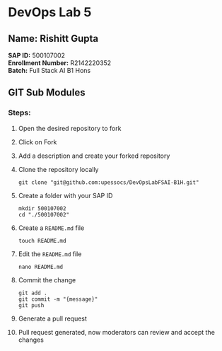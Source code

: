 # DevOps Lab 5

## Name: Rishitt Gupta  
**SAP ID:** 500107002  
**Enrollment Number:** R2142220352  
**Batch:** Full Stack AI B1 Hons  

## GIT Sub Modules  

### Steps:

1. Open the desired repository to fork  
2. Click on Fork 
3. Add a description and create your forked repository  
4. Clone the repository locally
    ```gitbash
    git clone "git@github.com:upessocs/DevOpsLabFSAI-B1H.git"
    ```

5. Create a folder with your SAP ID 
    ```
    mkdir 500107002
    cd "./500107002"
    ```
6. Create a `README.md` file
    ```
    touch README.md
    ```
7. Edit the `README.md` file
    ```
    nano README.md
    ```

8. Commit the change
    ```
    git add .
    git commit -m "{message}"
    git push
    ```
9. Generate a pull request  
10. Pull request generated, now moderators can review and accept the changes  

